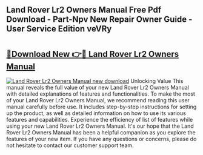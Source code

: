 ## Land Rover Lr2 Owners Manual Free Pdf Download - Part-Npv New Repair Owner Guide - User Service Edition veVRy

# <h2><a href="http://cf15427.oget.top/?id=Land+Rover+Lr2+Owners+Manual">🔗Download New 👉🔴 Land Rover Lr2 Owners Manual</a></h2>

[![Land Rover Lr2 Owners Manual new download](https://i.imgur.com/5g1atiW.png)](http://cf15427.oget.top/?id=Land+Rover+Lr2+Owners+Manual)
Unlocking Value This manual reveals the full value of your new Land Rover Lr2 Owners Manual with detailed explanations of features and functionalities. To make the most of your Land Rover Lr2 Owners Manual, we recommend reading this user manual carefully before use. It includes step-by-step instructions for setting up the product, as well as detailed information on how to use its various features and capabilities. Experience the efficiency of list of features while using your new Land Rover Lr2 Owners Manual. It's our hope that the Land Rover Lr2 Owners Manual has been a helpful companion as you explore the features of your new item. If you have any questions or concerns, please do not hesitate to contact our customer support team.
